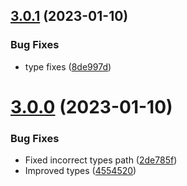 ## [3.0.1](https://github.com/bconnorwhite/as-typed-array/compare/v3.0.0...v3.0.1) (2023-01-10)


### Bug Fixes

* type fixes ([8de997d](https://github.com/bconnorwhite/as-typed-array/commit/8de997dfc7fa154e84e0150b77d47c42fa40d51d))



# [3.0.0](https://github.com/bconnorwhite/as-typed-array/compare/v2.0.0...v3.0.0) (2023-01-10)


### Bug Fixes

* Fixed incorrect types path ([2de785f](https://github.com/bconnorwhite/as-typed-array/commit/2de785f508f1145f368985241516d5d7bd437527))
* Improved types ([4554520](https://github.com/bconnorwhite/as-typed-array/commit/455452004870a0bafdad4d19532f4f20ddf42ad0))



